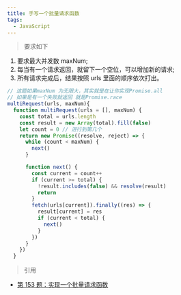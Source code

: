 ```yaml
---
title: 手写一个批量请求函数
tags:
  - JavaScript
---
```


> 要求如下

1. 要求最大并发数 maxNum;
2. 每当有一个请求返回，就留下一个空位，可以增加新的请求;
3. 所有请求完成后，结果按照 urls 里面的顺序依次打出。

<!-- more -->

```javascript
// 这题如果maxNum 为无限大，其实就是在让你实现Promise.all
// 如果是有一个失败就返回 就是Promise.race
multiRequest(urls, maxNum){
  function multiRequest(urls = [], maxNum) {
    const total = urls.length
    const result = new Array(total).fill(false)
    let count = 0 // 进行到第几个
    return new Promise((resolve, reject) => {
      while (count < maxNum) {
        next()
      }

      function next() {
        const current = count++
        if (current >= total) {
          !result.includes(false) && resolve(result)
          return
        }
        fetch(urls[current]).finally((res) => {
          result[current] = res
          if (current < total) {
            next()
          }
        })
      }
    })
  }
```

> 引用

- [第 153 题：实现一个批量请求函数](https://github.com/Advanced-Frontend/Daily-Interview-Question/issues/378)
